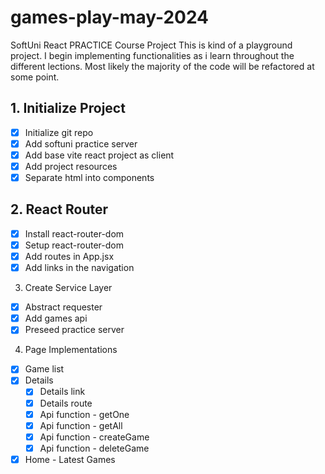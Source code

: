# games-play-may-2024
SoftUni React PRACTICE Course Project
This is kind of a playground project. I begin implementing functionalities as i learn throughout the different lections. Most likely the majority of the code will be refactored at some point.

## 1. Initialize Project
- [x] Initialize git repo
- [x] Add softuni practice server
- [x] Add base vite react project as client
- [x] Add project resources
- [x] Separate html into components

## 2. React Router
- [x] Install react-router-dom
- [x] Setup react-router-dom
- [x] Add routes in App.jsx
- [x] Add links in the navigation
3. Create Service Layer
- [x] Abstract requester
- [x] Add games api
- [x] Preseed practice server
4. Page Implementations
- [x] Game list
- [x] Details
  - [x] Details link
  - [x] Details route
  - [x] Api function - getOne
  - [x] Api function - getAll
  - [x] Api function - createGame
  - [x] Api function - deleteGame
- [x] Home - Latest Games